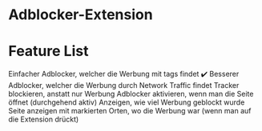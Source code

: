 # Adblocker-Extension
 
# Feature List

Einfacher Adblocker, welcher die Werbung mit tags findet ✔️
Besserer Adblocker, welcher die Werbung durch Network Traffic findet
Tracker blockieren, anstatt nur Werbung
Adblocker aktivieren, wenn man die Seite öffnet (durchgehend aktiv)
Anzeigen, wie viel Werbung geblockt wurde
Seite anzeigen mit markierten Orten, wo die Werbung war (wenn man auf die Extension drückt)
